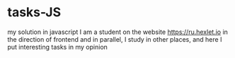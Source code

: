 # tasks-JS
my solution in javascript
I am a student on the website https://ru.hexlet.io in the direction of frontend
and in parallel, I study in other places, and here I put interesting tasks in my opinion
